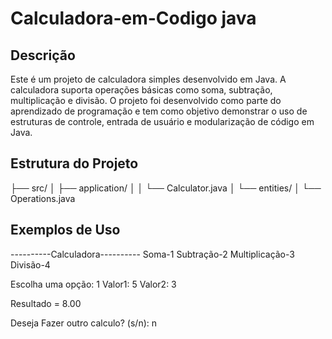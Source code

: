 # Calculadora-em-Codigo java

## Descrição

Este é um projeto de calculadora simples desenvolvido em Java. A calculadora suporta operações básicas como soma, subtração, multiplicação e divisão. O projeto foi desenvolvido como parte do aprendizado de programação e tem como objetivo demonstrar o uso de estruturas de controle, entrada de usuário e modularização de código em Java.

## Estrutura do Projeto
├── src/
│ ├── application/
│ │ └── Calculator.java
│ └── entities/
│ └── Operations.java

## Exemplos de Uso
----------Calculadora----------
Soma-1
Subtração-2
Multiplicação-3
Divisão-4

Escolha uma opção: 1
Valor1: 5
Valor2: 3

Resultado = 8.00

Deseja Fazer outro calculo? (s/n): n
